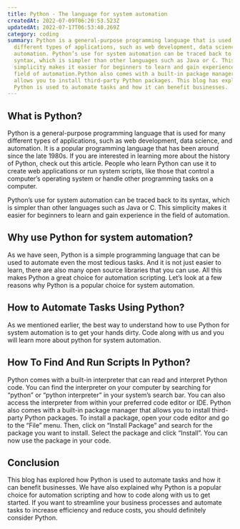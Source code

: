 ```yaml
---
title: Python - The language for system automation
createdAt: 2022-07-09T06:20:53.523Z
updatedAt: 2022-07-17T06:53:40.269Z
category: coding
summary: Python is a general-purpose programming language that is used for many
  different types of applications, such as web development, data science, and
  automation. Python’s use for system automation can be traced back to its
  syntax, which is simpler than other languages such as Java or C. This
  simplicity makes it easier for beginners to learn and gain experience in the
  field of automation.Python also comes with a built-in package manager that
  allows you to install third-party Python packages. This blog has explored how
  Python is used to automate tasks and how it can benefit businesses.
---
```


## What is Python?

Python is a general-purpose programming language that is used for many different types of applications, such as web development, data science, and automation. It is a popular programming language that has been around since the late 1980s. If you are interested in learning more about the history of Python, check out this article.
People who learn Python can use it to create web applications or run system scripts, like those that control a computer’s operating system or handle other programming tasks on a computer.

Python’s use for system automation can be traced back to its syntax, which is simpler than other languages such as Java or C. This simplicity makes it easier for beginners to learn and gain experience in the field of automation.

## Why use Python for system automation?

As we have seen, Python is a simple programming language that can be used to automate even the most tedious tasks. And it is not just easier to learn, there are also many open source libraries that you can use. All this makes Python a great choice for automation scripting. Let’s look at a few reasons why Python is a popular choice for system automation.

## How to Automate Tasks Using Python?

As we mentioned earlier, the best way to understand how to use Python for system automation is to get your hands dirty. Code along with us and you will learn more about python for system automation.

## How To Find And Run Scripts In Python?

Python comes with a built-in interpreter that can read and interpret Python code. You can find the interpreter on your computer by searching for “python” or “python interpreter” in your system’s search bar. You can also access the interpreter from within your preferred code editor or IDE.
Python also comes with a built-in package manager that allows you to install third-party Python packages. To install a package, open your code editor and go to the “File” menu. Then, click on “Install Package” and search for the package you want to install. Select the package and click “Install”. You can now use the package in your code.

## Conclusion

This blog has explored how Python is used to automate tasks and how it can benefit businesses. We have also explained why Python is a popular choice for automation scripting and how to code along with us to get started. If you want to streamline your business processes and automate tasks to increase efficiency and reduce costs, you should definitely consider Python.
